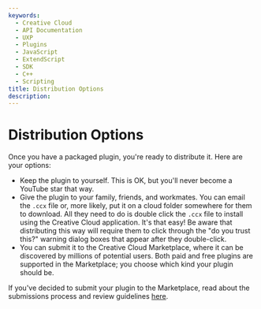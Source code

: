 ```yaml
---
keywords:
  - Creative Cloud
  - API Documentation
  - UXP
  - Plugins
  - JavaScript
  - ExtendScript
  - SDK
  - C++
  - Scripting
title: Distribution Options
description:
---
```


# Distribution Options

Once you have a packaged plugin, you're ready to distribute it. Here are your options:

* Keep the plugin to yourself. This is OK, but you'll never become a YouTube star that way.
* Give the plugin to your family, friends, and workmates. You can email the `.ccx` file or, more likely, put it on a cloud folder somewhere for them to download. All they need to do is double click the `.ccx` file to install using the Creative Cloud application. It's that easy! Be aware that distributing this way will require them to click through the "do you trust this?" warning dialog boxes that appear after they double-click.
* You can submit it to the Creative Cloud Marketplace, where it can be discovered by millions of potential users. Both paid and free plugins are supported in the Marketplace; you choose which kind your plugin should be.

If you've decided to submit your plugin to the Marketplace, read about the submissions process and review guidelines [here](../submission-checklist/).
